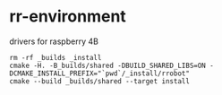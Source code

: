# rr-environment
drivers for raspberry 4B


```
rm -rf _builds _install
cmake -H. -B_builds/shared -DBUILD_SHARED_LIBS=ON -DCMAKE_INSTALL_PREFIX="`pwd`/_install/rrobot"
cmake --build _builds/shared --target install

```